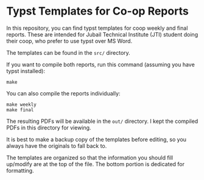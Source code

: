 # Typst Templates for Co-op Reports
In this repository, you can find typst templates for coop weekly and final reports. These are intended for Jubail Technical Institute (JTI) student doing their coop, who prefer to use typst over MS Word.

The templates can be found in the `src/` directory.

If you want to compile both reports, run this command (assuming you have typst installed): 

```
make
```

You can also compile the reports individually:

```
make weekly
make final
```

The resulting PDFs will be available in the `out/` directory. I kept the compiled PDFs in this directory for viewing.

It is best to make a backup copy of the templates before editing, so you always have the originals to fall back to.

The templates are organized so that the information you should fill up/modify are at the top of the file. The bottom portion is dedicated for formatting.
